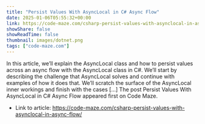 ```yaml
---
title: "Persist Values With AsyncLocal in C# Async Flow"
date: 2025-01-06T05:55:32+00:00
link: https://code-maze.com/csharp-persist-values-with-asynclocal-in-async-flow/
showShare: false
showReadTime: false
thumbnail: images/dotnet.png
tags: ["code-maze.com"]
---
```

In this article, we’ll explain the AsyncLocal class and how to persist values across an async flow with the AsyncLocal class in C#. We’ll start by describing the challenge that AsyncLocal solves and continue with examples of how it does that. We’ll scratch the surface of the AsyncLocal inner workings and finish with the cases […]
The post Persist Values With AsyncLocal in C# Async Flow appeared first on Code Maze.

- Link to article: https://code-maze.com/csharp-persist-values-with-asynclocal-in-async-flow/
